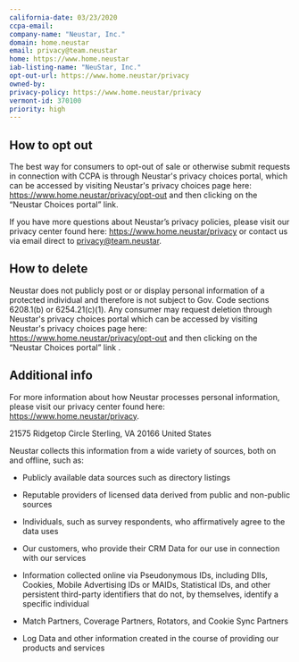 ```yaml
---
california-date: 03/23/2020
ccpa-email: 
company-name: "Neustar, Inc."
domain: home.neustar
email: privacy@team.neustar
home: https://www.home.neustar
iab-listing-name: "NeuStar, Inc."
opt-out-url: https://www.home.neustar/privacy
owned-by: 
privacy-policy: https://www.home.neustar/privacy
vermont-id: 370100
priority: high
---
```


## How to opt out


The best way for consumers to opt-out of sale or otherwise submit requests in connection with CCPA is through Neustar's privacy choices portal, which can be accessed by visiting Neustar's privacy choices page here: https://www.home.neustar/privacy/opt-out and then clicking on the “Neustar Choices portal” link. 

If you have more questions about Neustar’s privacy policies, please visit our privacy center found here: https://www.home.neustar/privacy or contact us via email direct to privacy@team.neustar.

## How to delete


Neustar does not publicly post or or display personal information of a protected individual and therefore is not subject to Gov. Code sections 6208.1(b) or 6254.21(c)(1). Any consumer may request deletion through Neustar's privacy choices portal which can be accessed by visiting Neustar's privacy choices page here: https://www.home.neustar/privacy/opt-out and then clicking on the “Neustar Choices portal” link .

## Additional info


For more information about how Neustar processes personal information, please visit our privacy center found here: https://www.home.neustar/privacy.

21575 Ridgetop Circle
Sterling, VA 20166
United States


Neustar collects this information from a wide variety of sources, both on and offline, such as:

 * Publicly available data sources such as directory listings

 * Reputable providers of licensed data derived from public and non-public sources

 * Individuals, such as survey respondents, who affirmatively agree to the data uses

 * Our customers, who provide their CRM Data for our use in connection with our services

 * Information collected online via Pseudonymous IDs, including DIIs, Cookies, Mobile Advertising IDs or MAIDs, Statistical IDs, and other persistent third-party identifiers that do not, by themselves, identify a specific individual

 * Match Partners, Coverage Partners, Rotators, and Cookie Sync Partners

 * Log Data and other information created in the course of providing our products and services


